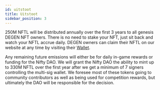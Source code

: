 ```yaml
---
id: uitstoot
title: Uitstoot
sidebar_position: 3
---
```


250M NFTL will be distributed annually over the first 3 years to all genesis DEGEN NFT owners. There is no need to stake your NFT, just sit back and watch your NFTL accrue daily. DEGEN owners can claim their NFTL on our website at any time by visiting their [Wallet](https://nifty-league.com/wallet).

Any remaining future emissions will either be for daily in-game rewards or funding for the Nifty DAO. We will grant the Nifty DAO the ability to mint up to 330M NFTL over the first year after we get a minimum of 7 signers controlling the multi-sig wallet. We foresee most of these tokens going to community contributors as well as being used for competition rewards, but ultimately the DAO will be responsible for the decision.
